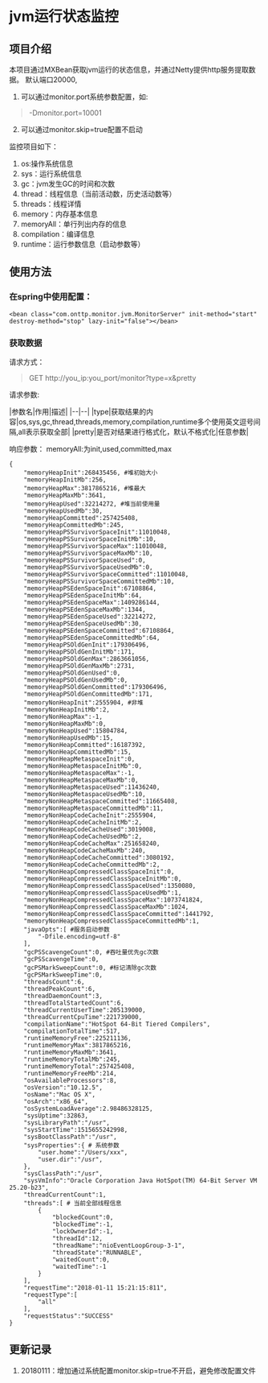 # jvm运行状态监控
## 项目介绍
本项目通过MXBean获取jvm运行的状态信息，并通过Netty提供http服务提取数据。
默认端口20000,
1. 可以通过monitor.port系统参数配置，如:
> -Dmonitor.port=10001

2. 可以通过monitor.skip=true配置不启动

监控项目如下：
1. os:操作系统信息
2. sys：运行系统信息
3. gc：jvm发生GC的时间和次数
4. thread：线程信息（当前活动数，历史活动数等）
5. threads：线程详情
6. memory：内存基本信息
7. memoryAll：单行列出内存的信息
8. compilation：编译信息
9. runtime：运行参数信息（启动参数等）

## 使用方法
### 在spring中使用配置：

```
<bean class="com.onttp.monitor.jvm.MonitorServer" init-method="start" destroy-method="stop" lazy-init="false"></bean>

```
### 获取数据
请求方式：
> GET http://you_ip:you_port/monitor?type=x&pretty

请求参数:

|参数名|作用|描述|
|--|--|
|type|获取结果的内容|os,sys,gc,thread,threads,memory,compilation,runtime多个使用英文逗号间隔,all表示获取全部|
|pretty|是否对结果进行格式化，默认不格式化|任意参数|

响应参数：
memoryAll:为init,used,committed,max
```
{
	"memoryHeapInit":268435456, #堆初始大小
	"memoryHeapInitMb":256, 
	"memoryHeapMax":3817865216, #堆最大
	"memoryHeapMaxMb":3641,
	"memoryHeapUsed":32214272, #堆当前使用量
	"memoryHeapUsedMb":30,
	"memoryHeapCommitted":257425408,
	"memoryHeapCommittedMb":245,
	"memoryHeapPSSurvivorSpaceInit":11010048,
	"memoryHeapPSSurvivorSpaceInitMb":10,
	"memoryHeapPSSurvivorSpaceMax":11010048,
	"memoryHeapPSSurvivorSpaceMaxMb":10,
	"memoryHeapPSSurvivorSpaceUsed":0,
	"memoryHeapPSSurvivorSpaceUsedMb":0,
	"memoryHeapPSSurvivorSpaceCommitted":11010048,
	"memoryHeapPSSurvivorSpaceCommittedMb":10,
	"memoryHeapPSEdenSpaceInit":67108864,
	"memoryHeapPSEdenSpaceInitMb":64,
	"memoryHeapPSEdenSpaceMax":1409286144,
	"memoryHeapPSEdenSpaceMaxMb":1344,
	"memoryHeapPSEdenSpaceUsed":32214272,
	"memoryHeapPSEdenSpaceUsedMb":30,
	"memoryHeapPSEdenSpaceCommitted":67108864,
	"memoryHeapPSEdenSpaceCommittedMb":64,
	"memoryHeapPSOldGenInit":179306496,
	"memoryHeapPSOldGenInitMb":171,
	"memoryHeapPSOldGenMax":2863661056,
	"memoryHeapPSOldGenMaxMb":2731,
	"memoryHeapPSOldGenUsed":0,
	"memoryHeapPSOldGenUsedMb":0,
	"memoryHeapPSOldGenCommitted":179306496,
	"memoryHeapPSOldGenCommittedMb":171,
	"memoryNonHeapInit":2555904, #非堆
	"memoryNonHeapInitMb":2,
	"memoryNonHeapMax":-1,
	"memoryNonHeapMaxMb":0,
	"memoryNonHeapUsed":15804784,
	"memoryNonHeapUsedMb":15,
	"memoryNonHeapCommitted":16187392,
	"memoryNonHeapCommittedMb":15,
	"memoryNonHeapMetaspaceInit":0,
	"memoryNonHeapMetaspaceInitMb":0,
	"memoryNonHeapMetaspaceMax":-1,
	"memoryNonHeapMetaspaceMaxMb":0,
	"memoryNonHeapMetaspaceUsed":11436240,
	"memoryNonHeapMetaspaceUsedMb":10,
	"memoryNonHeapMetaspaceCommitted":11665408,
	"memoryNonHeapMetaspaceCommittedMb":11,
	"memoryNonHeapCodeCacheInit":2555904,
	"memoryNonHeapCodeCacheInitMb":2,
	"memoryNonHeapCodeCacheUsed":3019008,
	"memoryNonHeapCodeCacheUsedMb":2,
	"memoryNonHeapCodeCacheMax":251658240,
	"memoryNonHeapCodeCacheMaxMb":240,
	"memoryNonHeapCodeCacheCommitted":3080192,
	"memoryNonHeapCodeCacheCommittedMb":2,
	"memoryNonHeapCompressedClassSpaceInit":0,
	"memoryNonHeapCompressedClassSpaceInitMb":0,
	"memoryNonHeapCompressedClassSpaceUsed":1350080,
	"memoryNonHeapCompressedClassSpaceUsedMb":1,
	"memoryNonHeapCompressedClassSpaceMax":1073741824,
	"memoryNonHeapCompressedClassSpaceMaxMb":1024,
	"memoryNonHeapCompressedClassSpaceCommitted":1441792,
	"memoryNonHeapCompressedClassSpaceCommittedMb":1,
	"javaOpts":[ #服务启动参数
		"-Dfile.encoding=utf-8"
	],
	"gcPSScavengeCount":0, #吞吐量优先gc次数
	"gcPSScavengeTime":0,
	"gcPSMarkSweepCount":0, #标记清除gc次数
	"gcPSMarkSweepTime":0,
	"threadsCount":6,
	"threadPeakCount":6,
	"threadDaemonCount":3,
	"threadTotalStartedCount":6,
	"threadCurrentUserTime":205139000,
	"threadCurrentCpuTime":221739000,
	"compilationName":"HotSpot 64-Bit Tiered Compilers",
	"compilationTotalTime":517,
	"runtimeMemoryFree":225211136,
	"runtimeMemoryMax":3817865216,
	"runtimeMemoryMaxMb":3641,
	"runtimeMemoryTotalMb":245,
	"runtimeMemoryTotal":257425408,
	"runtimeMemoryFreeMb":214,
	"osAvailableProcessors":8,
	"osVersion":"10.12.5",
	"osName":"Mac OS X",
	"osArch":"x86_64",
	"osSystemLoadAverage":2.98486328125,
	"sysUptime":32863,
	"sysLibraryPath":"/usr",
	"sysStartTime":1515655242998,
	"sysBootClassPath":"/usr",
	"sysProperties":{ # 系统参数
		"user.home":"/Users/xxx",
		"user.dir":"/usr",
	},
	"sysClassPath":"/usr",
	"sysVmInfo":"Oracle Corporation Java HotSpot(TM) 64-Bit Server VM 25.20-b23",
	"threadCurrentCount":1,
	"threads":[ # 当前全部线程信息
		{
			"blockedCount":0,
			"blockedTime":-1,
			"lockOwnerId":-1,
			"threadId":12,
			"threadName":"nioEventLoopGroup-3-1",
			"threadState":"RUNNABLE",
			"waitedCount":0,
			"waitedTime":-1
		}
	],
	"requestTime":"2018-01-11 15:21:15:811",
	"requestType":[
		"all"
	],
	"requestStatus":"SUCCESS"
}
```
## 更新记录
1. 20180111：增加通过系统配置monitor.skip=true不开启，避免修改配置文件